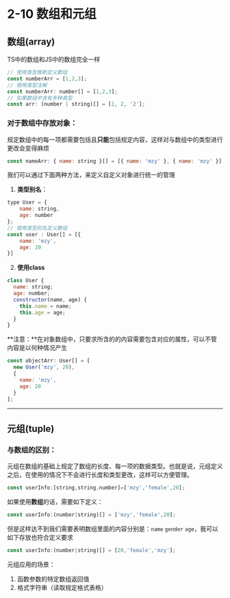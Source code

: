 # 2-10 数组和元组

## 数组(array)

TS中的数组和JS中的数组完全一样

```js
// 使用类型推断定义数组
const numberArr = [1,2,3];
// 使用类型注解
const numberArr: number[] = [1,2,3];
// 如果数组中含有多种类型
const arr: (number | string)[] = [1, 2, '2'];
```

### 对于数组中存放**对象**：

规定数组中的每一项都需要包括且**只能**包括规定内容，这样对与数组中的类型进行更改会变得麻烦

```js
const nameArr: { name: string }[] = [{ name: 'mzy' }, { name: 'mzy' }];
```

我们可以通过下面两种方法，来定义自定义对象进行统一的管理

1. **类型别名**：

```js
type User = {
	name: string,
	age: number
};
// 使用类型别名定义数组
const user : User[] = [{
    name: 'mzy',
    age: 20
}]
```

2. **使用class**

```js
class User {
  name: string;
  age: number;
  constructor(name, age) {
    this.name = name;
    this.age = age;
  }
}
```

**注意：**在对象数组中，只要求所含的的内容需要包含对应的属性，可以不管内容是以何种情况产生

```js
const objectArr: User[] = [
  new User('mzy', 20),
  {
    name: 'mzy',
    age: 20
  }
];
```

------

## 元组(tuple)

### 与数组的区别：

元组在数组的基础上规定了数组的长度、每一项的数据类型。也就是说，元组定义之后，在使用的情况下不会进行长度和类型更改，这样可以方便管理。

```js
const userInfo:[string,string,number]=['mzy','female',20];
```

 如果使用**数组**的话，需要如下定义：

```js
const userInfo:(number|string)[] = ['mzy','female',20];
```

但是这样达不到我们需要表明数组里面的内容分别是：`name` `gender` `age`，我可以如下存放也符合定义要求

```js
const userInfo:(number|string)[] = [20,'female','mzy'];
```

元组应用的场景：

1. 函数参数的特定数组返回值
2. 格式字符串（读取规定格式表格）